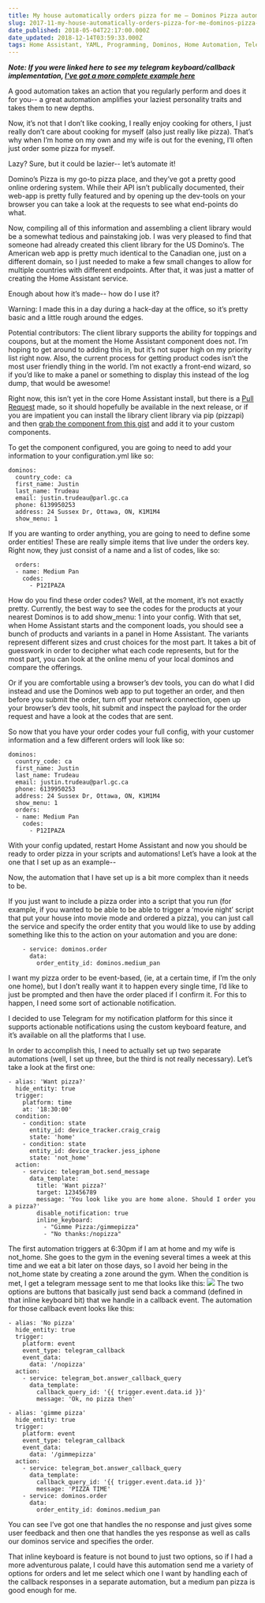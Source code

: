 ```yaml
---
title: My house automatically orders pizza for me – Dominos Pizza automation using Home Assistant.
slug: 2017-11-my-house-automatically-orders-pizza-for-me-dominos-pizza-automation-using-home-assistant
date_published: 2018-05-04T22:17:00.000Z
date_updated: 2018-12-14T03:59:33.000Z
tags: Home Assistant, YAML, Programming, Dominos, Home Automation, Telegram
---
```


***Note: If you were linked here to see my telegram keyboard/callback implementation, [I've got a more complete example here](https://midwinter.cc/post/the-simple-guide-to-creating-actionable-notifications-in-home-assistant-using-telegram-s-custom-inline-keyboard-and-telegram_callbacks_SJiJnOqpG/)***

A good automation takes an action that you regularly perform and does it for you-- a great automation amplifies your laziest personality traits and takes them to new depths.

Now, it’s not that I don’t like cooking, I really enjoy cooking for others, I just really don’t care about cooking for myself (also just really like pizza). That’s why when I’m home on my own and my wife is out for the evening, I’ll often just order some pizza for myself.

Lazy? Sure, but it could be lazier-- let’s automate it!

Domino’s Pizza is my go-to pizza place, and they’ve got a pretty good online ordering system. While their API isn’t publically documented, their web-app is pretty fully featured and by opening up the dev-tools on your browser you can take a look at the requests to see what end-points do what.

Now, compiling all of this information and assembling a client library would be a somewhat tedious and painstaking job. I was very pleased to find that someone had already created this client library for the US Domino’s. The American web app is pretty much identical to the Canadian one, just on a different domain, so I just needed to make a few small changes to allow for multiple countries with different endpoints. After that, it was just a matter of creating the Home Assistant service.

Enough about how it’s made-- how do I use it?

Warning: I made this in a day during a hack-day at the office, so it’s pretty basic and a little rough around the edges.

Potential contributors: The client library supports the ability for toppings and coupons, but at the moment the Home Assistant component does not. I’m hoping to get around to adding this in, but it’s not super high on my priority list right now. Also, the current process for getting product codes isn’t the most user friendly thing in the world. I’m not exactly a front-end wizard, so if you’d like to make a panel or something to display this instead of the log dump, that would be awesome!

Right now, this isn’t yet in the core Home Assistant install, but there is a [Pull Request](https://github.com/home-assistant/home-assistant/pull/10379) made, so it should hopefully be available in the next release, or if you are impatient you can install the library client library via pip (pizzapi) and then [grab the component from this gist](https://gist.github.com/wardcraigj/8548e572b8ee77decd83983e39b887c9) and add it to your custom components.

To get the component configured, you are going to need to add your information to your configuration.yml like so:

    dominos:
      country_code: ca
      first_name: Justin
      last_name: Trudeau
      email: justin.trudeau@parl.gc.ca
      phone: 6139950253
      address: 24 Sussex Dr, Ottawa, ON, K1M1M4
      show_menu: 1

If you are wanting to order anything, you are going to need to define some order entities! These are really simple items that live under the orders key. Right now, they just consist of a name and a list of codes, like so:

      orders:
      - name: Medium Pan
        codes:
          - P12IPAZA

How do you find these order codes? Well, at the moment, it’s not exactly pretty. Currently, the best way to see the codes for the products at your nearest Dominos is to add show_menu: 1 into your config. With that set, when Home Assistant starts and the component loads, you should see a bunch of products and variants in a panel in Home Assistant. The variants represent different sizes and crust choices for the most part. It takes a bit of guesswork in order to decipher what each code represents, but for the most part, you can look at the online menu of your local dominos and compare the offerings.

Or if you are comfortable using a browser’s dev tools, you can do what I did instead and use the Dominos web app to put together an order, and then before you submit the order, turn off your network connection, open up your browser’s dev tools, hit submit and inspect the payload for the order request and have a look at the codes that are sent.

So now that you have your order codes your full config, with your customer information and a few different orders will look like so:

    dominos:
      country_code: ca
      first_name: Justin
      last_name: Trudeau
      email: justin.trudeau@parl.gc.ca
      phone: 6139950253
      address: 24 Sussex Dr, Ottawa, ON, K1M1M4
      show_menu: 1
      orders:
      - name: Medium Pan
        codes:
          - P12IPAZA

With your config updated, restart Home Assistant and now you should be ready to order pizza in your scripts and automations! Let’s have a look at the one that I set up as an example--

Now, the automation that I have set up is a bit more complex than it needs to be.

If you just want to include a pizza order into a script that you run (for example, if you wanted to be able to be able to trigger a ‘movie night’ script that put your house into movie mode and ordered a pizza), you can just call the service and specify the order entity that you would like to use by adding something like this to the action on your automation and you are done:

        - service: dominos.order
          data:
            order_entity_id: dominos.medium_pan

I want my pizza order to be event-based, (ie, at a certain time, if I’m the only one home), but I don’t really want it to happen every single time, I’d like to just be prompted and then have the order placed if I confirm it. For this to happen, I need some sort of actionable notification.

I decided to use Telegram for my notification platform for this since it supports actionable notifications using the custom keyboard feature, and it’s available on all the platforms that I use.

In order to accomplish this, I need to actually set up two separate automations (well, I set up three, but the third is not really necessary). Let’s take a look at the first one:

    - alias: 'Want pizza?'
      hide_entity: true
      trigger:
        platform: time
        at: '18:30:00'    
      condition:
        - condition: state
          entity_id: device_tracker.craig_craig
          state: 'home'
        - condition: state
          entity_id: device_tracker.jess_iphone
          state: 'not_home'
      action:
        - service: telegram_bot.send_message
          data_template:
            title: 'Want pizza?'
            target: 123456789
            message: 'You look like you are home alone. Should I order you a pizza?'
            disable_notification: true
            inline_keyboard:
              - "Gimme Pizza:/gimmepizza"
              - "No thanks:/nopizza"

The first automation triggers at 6:30pm if I am at home and my wife is not_home. She goes to the gym in the evening several times a week at this time and we eat a bit later on those days, so I avoid her being in the not_home state by creating a zone around the gym. When the condition is met, I get a telegram message sent to me that looks like this:
![](/src/images/2018/12/ryt1RoiAZ.jpg)
The two options are buttons that basically just send back a command (defined in that inline keyboard bit) that we handle in a callback event. The automation for those callback event looks like this:

    - alias: 'No pizza'
      hide_entity: true
      trigger:
        platform: event
        event_type: telegram_callback
        event_data:
          data: '/nopizza'
      action:
        - service: telegram_bot.answer_callback_query
          data_template:
            callback_query_id: '{{ trigger.event.data.id }}'
            message: 'Ok, no pizza then'
    
    - alias: 'gimme pizza'
      hide_entity: true
      trigger:
        platform: event
        event_type: telegram_callback
        event_data:
          data: '/gimmepizza'
      action:
        - service: telegram_bot.answer_callback_query
          data_template:
            callback_query_id: '{{ trigger.event.data.id }}'
            message: 'PIZZA TIME'
        - service: dominos.order
          data:
            order_entity_id: dominos.medium_pan

You can see I’ve got one that handles the no response and just gives some user feedback and then one that handles the yes response as well as calls our dominos service and specifies the order.

That inline keyboard is feature is not bound to just two options, so if I had a more adventurous palate, I could have this automation send me a variety of options for orders and let me select which one I want by handling each of the callback responses in a separate automation, but a medium pan pizza is good enough for me.
